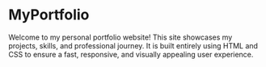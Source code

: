 # MyPortfolio
Welcome to my personal portfolio website! This site showcases my projects, skills, and professional journey. It is built entirely using HTML and CSS to ensure a fast, responsive, and visually appealing user experience.
